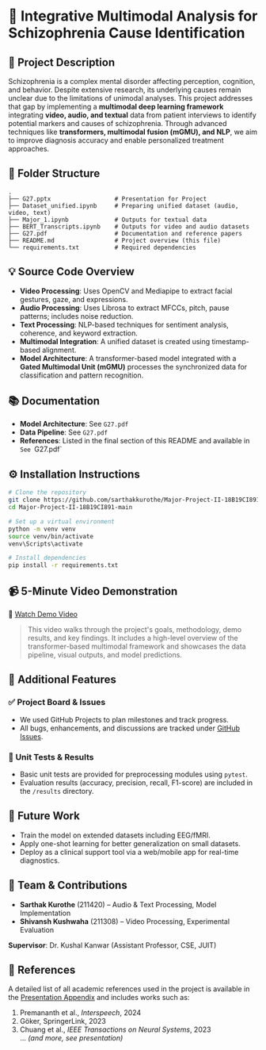 
# 🧠 Integrative Multimodal Analysis for Schizophrenia Cause Identification

## 📝 Project Description

Schizophrenia is a complex mental disorder affecting perception, cognition, and behavior. Despite extensive research, its underlying causes remain unclear due to the limitations of unimodal analyses. This project addresses that gap by implementing a **multimodal deep learning framework** integrating **video, audio, and textual** data from patient interviews to identify potential markers and causes of schizophrenia. Through advanced techniques like **transformers, multimodal fusion (mGMU), and NLP**, we aim to improve diagnosis accuracy and enable personalized treatment approaches.

## 📂 Folder Structure

```
.
├── G27.pptx                  # Presentation for Project
├── Dataset_unified.ipynb     # Preparing unified dataset (audio, video, text)
├── Major_1.ipynb             # Outputs for textual data
├── BERT_Transcripts.ipynb    # Outputs for video and audio datasets
├── G27.pdf                   # Documentation and reference papers
├── README.md                 # Project overview (this file)
└── requirements.txt          # Required dependencies
```

## 💡 Source Code Overview

- **Video Processing**: Uses OpenCV and Mediapipe to extract facial gestures, gaze, and expressions.
- **Audio Processing**: Uses Librosa to extract MFCCs, pitch, pause patterns; includes noise reduction.
- **Text Processing**: NLP-based techniques for sentiment analysis, coherence, and keyword extraction.
- **Multimodal Integration**: A unified dataset is created using timestamp-based alignment.
- **Model Architecture**: A transformer-based model integrated with a **Gated Multimodal Unit (mGMU)** processes the synchronized data for classification and pattern recognition.

## 📚 Documentation

- **Model Architecture**: See `G27.pdf`
- **Data Pipeline**: See `G27.pdf`
- **References**: Listed in the final section of this README and available in `See `G27.pdf`

## ⚙️ Installation Instructions

```bash
# Clone the repository
git clone https://github.com/sarthakkurothe/Major-Project-II-18B19CI891.git
cd Major-Project-II-18B19CI891-main

# Set up a virtual environment
python -m venv venv
source venv/bin/activate  
venv\Scripts\activate   

# Install dependencies
pip install -r requirements.txt
```

## 📹 5-Minute Video Demonstration

🎥 [Watch Demo Video]([https://your-video-link.com](https://www.loom.com/share/62c99faf528541daa45376383d5cbe9d?sid=843b0766-ba6c-4e35-9724-42c587ae9ebf))  
> This video walks through the project's goals, methodology, demo results, and key findings. It includes a high-level overview of the transformer-based multimodal framework and showcases the data pipeline, visual outputs, and model predictions.

## 🧪 Additional Features

### ✅ Project Board & Issues
- We used GitHub Projects to plan milestones and track progress.
- All bugs, enhancements, and discussions are tracked under [GitHub Issues](https://github.com/your-repo/issues).

### 🔬 Unit Tests & Results
- Basic unit tests are provided for preprocessing modules using `pytest`.
- Evaluation results (accuracy, precision, recall, F1-score) are included in the `/results` directory.

## 🔮 Future Work

- Train the model on extended datasets including EEG/fMRI.
- Apply one-shot learning for better generalization on small datasets.
- Deploy as a clinical support tool via a web/mobile app for real-time diagnostics.

## 👥 Team & Contributions

- **Sarthak Kurothe** (211420) – Audio & Text Processing, Model Implementation 
- **Shivansh Kushwaha** (211308) – Video Processing, Experimental Evaluation

**Supervisor**: Dr. Kushal Kanwar (Assistant Professor, CSE, JUIT)

## 📖 References

A detailed list of all academic references used in the project is available in the [Presentation Appendix](./docs/references.bib) and includes works such as:

1. Premananth et al., *Interspeech*, 2024  
2. Göker, SpringerLink, 2023  
3. Chuang et al., *IEEE Transactions on Neural Systems*, 2023  
... *(and more, see presentation)*
